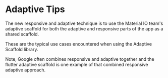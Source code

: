 # Adaptive Tips

The new responsive and adaptive technique is to use the Material IO team's adaptive scaffold for both the adaptive and responsive parts of the app as a shared scaffold.

These are the typical use cases encountered when using the Adaptive Scaffold library.

Note, Google often combines responsive and adaptive together and 
the flutter adaptive scaffold is one example of that combined responsive adaptive approach.